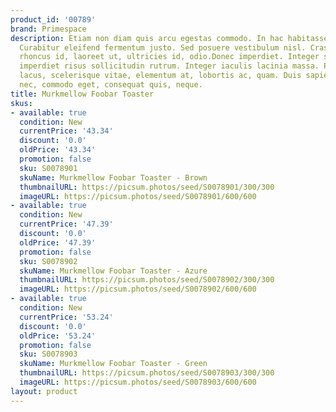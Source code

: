 ```yaml
---
product_id: '00789'
brand: Primespace
description: Etiam non diam quis arcu egestas commodo. In hac habitasse platea dictumst.
  Curabitur eleifend fermentum justo. Sed posuere vestibulum nisl. Cras mi nulla,
  rhoncus id, laoreet ut, ultricies id, odio.Donec imperdiet. Integer sit amet mauris
  imperdiet risus sollicitudin rutrum. Integer iaculis lacinia massa. Proin turpis
  lacus, scelerisque vitae, elementum at, lobortis ac, quam. Duis sapien sem, aliquet
  nec, commodo eget, consequat quis, neque.
title: Murkmellow Foobar Toaster
skus:
- available: true
  condition: New
  currentPrice: '43.34'
  discount: '0.0'
  oldPrice: '43.34'
  promotion: false
  sku: S0078901
  skuName: Murkmellow Foobar Toaster - Brown
  thumbnailURL: https://picsum.photos/seed/S0078901/300/300
  imageURL: https://picsum.photos/seed/S0078901/600/600
- available: true
  condition: New
  currentPrice: '47.39'
  discount: '0.0'
  oldPrice: '47.39'
  promotion: false
  sku: S0078902
  skuName: Murkmellow Foobar Toaster - Azure
  thumbnailURL: https://picsum.photos/seed/S0078902/300/300
  imageURL: https://picsum.photos/seed/S0078902/600/600
- available: true
  condition: New
  currentPrice: '53.24'
  discount: '0.0'
  oldPrice: '53.24'
  promotion: false
  sku: S0078903
  skuName: Murkmellow Foobar Toaster - Green
  thumbnailURL: https://picsum.photos/seed/S0078903/300/300
  imageURL: https://picsum.photos/seed/S0078903/600/600
layout: product
---
```

